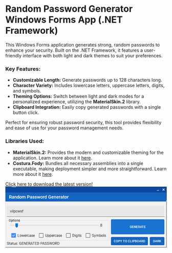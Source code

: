 # Random Password Generator Windows Forms App (.NET Framework)

This Windows Forms application generates strong, random passwords to enhance your security. Built on the .NET Framework, it features a user-friendly interface with both light and dark themes to suit your preferences.

### Key Features:
- **Customizable Length:** Generate passwords up to 128 characters long.
- **Character Variety:** Includes lowercase letters, uppercase letters, digits, and symbols.
- **Theming Options:** Switch between light and dark modes for a personalized experience, utilizing the **MaterialSkin.2** library.
- **Clipboard Integration:** Easily copy generated passwords with a single button click.

Perfect for ensuring robust password security, this tool provides flexibility and ease of use for your password management needs.

### Libraries Used:
- **MaterialSkin.2:** Provides the modern and customizable theming for the application. Learn more about it [here](https://www.nuget.org/packages/MaterialSkin.2/).
- **Costura.Fody:** Bundles all necessary assemblies into a single executable, making deployment simpler and more straightforward. Learn more about it [here](https://www.nuget.org/packages/Costura.Fody/).

[Click here to download the latest version!](https://github.com/ThatsJohnny/Random-Password-Generator/releases/download/Release/RandomPasswordGenerator.exe)
![Random Password Generator](https://github.com/ThatsJohnny/Random-Password-Generator/blob/main/rpg.png)

